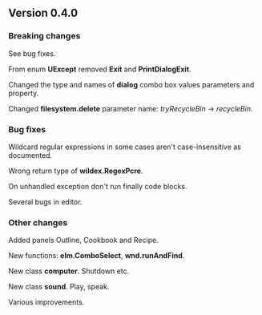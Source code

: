 ﻿## Version 0.4.0

### Breaking changes
See bug fixes.

From enum **UExcept** removed **Exit** and **PrintDialogExit**.

Changed the type and names of **dialog** combo box values parameters and property.

Changed **filesystem.delete** parameter name: *tryRecycleBin* -> *recycleBin*.



### Bug fixes
Wildcard regular expressions in some cases aren't case-insensitive as documented.

Wrong return type of **wildex.RegexPcre**.

On unhandled exception don't run finally code blocks.

Several bugs in editor.


### Other changes
Added panels Outline, Cookbook and Recipe.

New functions: **elm.ComboSelect**, **wnd.runAndFind**.

New class **computer**. Shutdown etc.

New class **sound**. Play, speak.

Various improvements.
